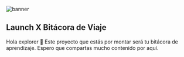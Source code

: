 ![banner](https://user-images.githubusercontent.com/17634377/155042185-d8a46812-04aa-4534-88e6-cdfb8b3f02f6.png)

## Launch X Bitácora de Viaje

Hola explorer 👋 Este proyecto que estás por montar será tu bitácora de aprendizaje. Espero que compartas mucho contenido por aquí. 
